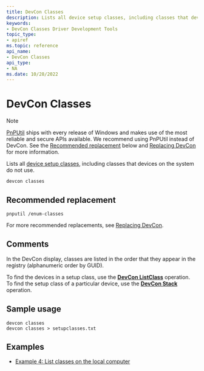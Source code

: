```yaml
---
title: DevCon Classes
description: Lists all device setup classes, including classes that devices on the system do not use.
keywords:
- DevCon Classes Driver Development Tools
topic_type:
- apiref
ms.topic: reference
api_name:
- DevCon Classes
api_type:
- NA
ms.date: 10/28/2022
---
```


# DevCon Classes

> [!NOTE]
> [PnPUtil](pnputil.md) ships with every release of Windows and makes use of the most reliable and secure APIs available. We recommend using PnPUtil instead of DevCon. See the [Recommended replacement](#recommended-replacement) below and [Replacing DevCon](devcon-migration.md) for more information.

Lists all [device setup classes](../install/overview-of-device-setup-classes.md), including classes that devices on the system do not use.

``` console
devcon classes
```

## Recommended replacement

``` console
pnputil /enum-classes
```

For more recommended replacements, see [Replacing DevCon](devcon-migration.md).

## Comments

In the DevCon display, classes are listed in the order that they appear in the registry (alphanumeric order by GUID).

To find the devices in a setup class, use the **[DevCon ListClass](devcon-listclass.md)** operation. To find the setup class of a particular device, use the **[DevCon Stack](devcon-stack.md)** operation.

## Sample usage

``` console
devcon classes
devcon classes > setupclasses.txt
```

## Examples

- [Example 4: List classes on the local computer](devcon-examples.md#example-4-list-classes-on-the-local-computer)
